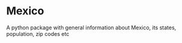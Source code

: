 # Mexico 

A python package with general information about Mexico, its states, population, zip codes etc
 